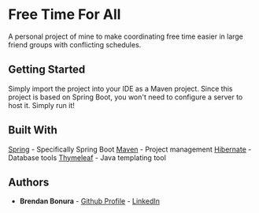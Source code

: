 # Free Time For All

A personal project of mine to make coordinating free time easier in large friend groups with conflicting schedules.

## Getting Started

Simply import the project into your IDE as a Maven project. Since this project is based on Spring Boot, you won't need to configure a server to host it. Simply run it!

## Built With


[Spring](https://spring.io/) - Specifically Spring Boot
[Maven](https://maven.apache.org/) - Project management
[Hibernate](http://hibernate.org/) - Database tools
[Thymeleaf](https://www.thymeleaf.org/) - Java templating tool

## Authors

* **Brendan Bonura** - [Github Profile](https://github.com/brendanbonura) - [LinkedIn](https://www.linkedin.com/in/brendanbonura/)
